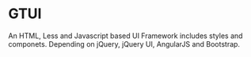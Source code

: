 # GTUI
An HTML, Less and Javascript based UI Framework includes styles and componets. Depending on jQuery, jQuery UI, AngularJS and Bootstrap.
